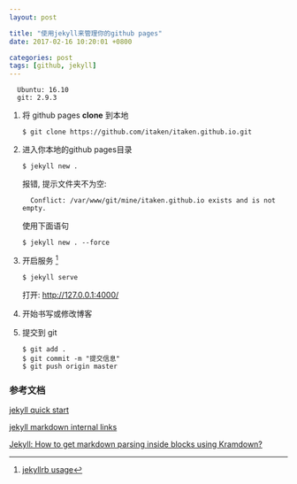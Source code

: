 ```yaml
---
layout: post

title: "使用jekyll来管理你的github pages"
date: 2017-02-16 10:20:01 +0800

categories: post
tags: [github, jekyll]
---
```


```
  Ubuntu: 16.10
  git: 2.9.3
```

1. 将 github pages **clone** 到本地
    ```shell
    $ git clone https://github.com/itaken/itaken.github.io.git
    ```

1. 进入你本地的github pages目录
    ```shell
    $ jekyll new .
    ```

    报错, 提示文件夹不为空:

    ```
      Conflict: /var/www/git/mine/itaken.github.io exists and is not empty.
    ```

    使用下面语句

    ```shell
    $ jekyll new . --force
    ```

1. 开启服务 [^1]
    ```shell
    $ jekyll serve
    ```

    打开: http://127.0.0.1:4000/

1. 开始书写或修改博客

1. 提交到 git
    ```shell
    $ git add .
    $ git commit -m "提交信息"
    $ git push origin master
    ```

### 参考文档 ###

[jekyll quick start](http://jekyllbootstrap.com/usage/jekyll-quick-start.html)

[jekyll markdown internal links](http://stackoverflow.com/questions/4629675/jekyll-markdown-internal-links)

[Jekyll: How to get markdown parsing inside blocks using Kramdown?](http://stackoverflow.com/questions/22291211/jekyll-how-to-get-markdown-parsing-inside-blocks-using-kramdown)

[^1]: [jekyllrb usage](https://jekyllrb.com/docs/usage/)
